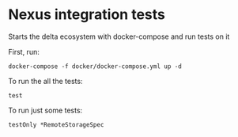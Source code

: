 # Nexus integration tests

Starts the delta ecosystem with docker-compose and run tests on it

First, run:
```shell
docker-compose -f docker/docker-compose.yml up -d
```

To run the all the tests:
```sbtshell
test
```

To run just some tests:
```sbtshell
testOnly *RemoteStorageSpec
```
